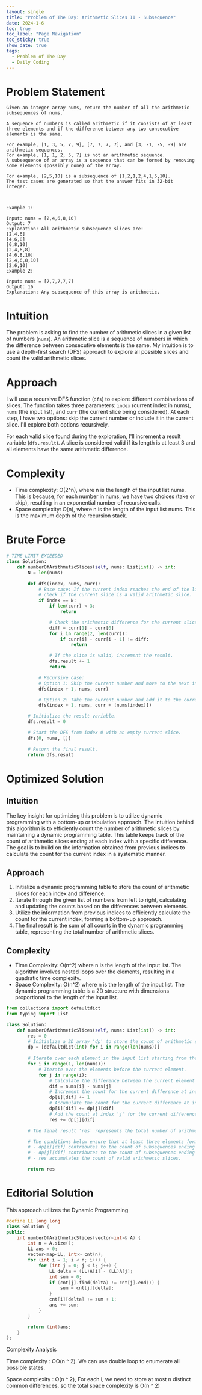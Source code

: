 ```yaml
---
layout: single
title: "Problem of The Day: Arithmetic Slices II - Subsequence"
date: 2024-1-6
toc: true
toc_label: "Page Navigation"
toc_sticky: true
show_date: true
tags:
  - Problem of The Day
  - Daily Coding
---
```

# Problem Statement
```
Given an integer array nums, return the number of all the arithmetic subsequences of nums.

A sequence of numbers is called arithmetic if it consists of at least three elements and if the difference between any two consecutive elements is the same.

For example, [1, 3, 5, 7, 9], [7, 7, 7, 7], and [3, -1, -5, -9] are arithmetic sequences.
For example, [1, 1, 2, 5, 7] is not an arithmetic sequence.
A subsequence of an array is a sequence that can be formed by removing some elements (possibly none) of the array.

For example, [2,5,10] is a subsequence of [1,2,1,2,4,1,5,10].
The test cases are generated so that the answer fits in 32-bit integer.

 

Example 1:

Input: nums = [2,4,6,8,10]
Output: 7
Explanation: All arithmetic subsequence slices are:
[2,4,6]
[4,6,8]
[6,8,10]
[2,4,6,8]
[4,6,8,10]
[2,4,6,8,10]
[2,6,10]
Example 2:

Input: nums = [7,7,7,7,7]
Output: 16
Explanation: Any subsequence of this array is arithmetic.
```

# Intuition
The problem is asking to find the number of arithmetic slices in a given list of numbers (`nums`). An arithmetic slice is a sequence of numbers in which the difference between consecutive elements is the same. My intuition is to use a depth-first search (DFS) approach to explore all possible slices and count the valid arithmetic slices.

# Approach
I will use a recursive DFS function (`dfs`) to explore different combinations of slices. The function takes three parameters: `index` (current index in nums), `nums` (the input list), and `curr` (the current slice being considered). At each step, I have two options: skip the current number or include it in the current slice. I'll explore both options recursively.

For each valid slice found during the exploration, I'll increment a result variable (`dfs.result`). A slice is considered valid if its length is at least 3 and all elements have the same arithmetic difference.

# Complexity
- Time complexity: O(2^n), where n is the length of the input list nums. This is because, for each number in nums, we have two choices (take or skip), resulting in an exponential number of recursive calls.
- Space complexity: O(n), where n is the length of the input list nums. This is the maximum depth of the recursion stack.

# Brute Force
```python
# TIME LIMIT EXCEEDED
class Solution:
    def numberOfArithmeticSlices(self, nums: List[int]) -> int:
        N = len(nums)

        def dfs(index, nums, curr):
            # Base case: If the current index reaches the end of the list,
            # check if the current slice is a valid arithmetic slice.
            if index == N:
                if len(curr) < 3:
                    return

                # Check the arithmetic difference for the current slice.
                diff = curr[1] - curr[0]
                for i in range(2, len(curr)):
                    if curr[i] - curr[i - 1] != diff:
                        return

                # If the slice is valid, increment the result.
                dfs.result += 1
                return

            # Recursive case:
            # Option 1: Skip the current number and move to the next index.
            dfs(index + 1, nums, curr)

            # Option 2: Take the current number and add it to the current slice.
            dfs(index + 1, nums, curr + [nums[index]])

        # Initialize the result variable.
        dfs.result = 0

        # Start the DFS from index 0 with an empty current slice.
        dfs(0, nums, [])

        # Return the final result.
        return dfs.result
```

# Optimized Solution
## Intuition
The key insight for optimizing this problem is to utilize dynamic programming with a bottom-up or tabulation approach. The intuition behind this algorithm is to efficiently count the number of arithmetic slices by maintaining a dynamic programming table. This table keeps track of the count of arithmetic slices ending at each index with a specific difference. The goal is to build on the information obtained from previous indices to calculate the count for the current index in a systematic manner.

## Approach
1. Initialize a dynamic programming table to store the count of arithmetic slices for each index and difference.
2. Iterate through the given list of numbers from left to right, calculating and updating the counts based on the differences between elements.
3. Utilize the information from previous indices to efficiently calculate the count for the current index, forming a bottom-up approach.
4. The final result is the sum of all counts in the dynamic programming table, representing the total number of arithmetic slices.

## Complexity
- Time Complexity: O(n^2) where n is the length of the input list. The algorithm involves nested loops over the elements, resulting in a quadratic time complexity.
- Space Complexity: O(n^2) where n is the length of the input list. The dynamic programming table is a 2D structure with dimensions proportional to the length of the input list.

```python
from collections import defaultdict
from typing import List

class Solution:
    def numberOfArithmeticSlices(self, nums: List[int]) -> int:
        res = 0
        # Initialize a 2D array 'dp' to store the count of arithmetic slices with different differences.
        dp = [defaultdict(int) for i in range(len(nums))]
		
        # Iterate over each element in the input list starting from the second element.
        for i in range(1, len(nums)):
            # Iterate over the elements before the current element.
            for j in range(i):
                # Calculate the difference between the current element and the previous element.
                dif = nums[i] - nums[j]
                # Increment the count for the current difference at index 'i'.
                dp[i][dif] += 1
                # Accumulate the count for the current difference at index 'i' with the count at index 'j'.
                dp[i][dif] += dp[j][dif]
                # Add the count at index 'j' for the current difference to the final result.
                res += dp[j][dif]

        # The final result 'res' represents the total number of arithmetic slices.

        # The conditions below ensure that at least three elements form a valid arithmetic slice:
        # - dp[i][dif] contributes to the count of subsequences ending at index 'i' with the common difference 'dif'.
        # - dp[j][dif] contributes to the count of subsequences ending at index 'j' with the common difference 'dif'.
        # - res accumulates the count of valid arithmetic slices.

        return res

```

# Editorial Solution
This approach utilizes the Dynamic Programming

```cpp
#define LL long long
class Solution {
public:
    int numberOfArithmeticSlices(vector<int>& A) {
        int n = A.size();
        LL ans = 0;
        vector<map<LL, int>> cnt(n);
        for (int i = 1; i < n; i++) {
            for (int j = 0; j < i; j++) {
                LL delta = (LL)A[i] - (LL)A[j];
                int sum = 0;
                if (cnt[j].find(delta) != cnt[j].end()) {
                    sum = cnt[j][delta];
                }
                cnt[i][delta] += sum + 1;
                ans += sum;
            }
        }

        return (int)ans;
    }
};
```
Complexity Analysis

Time complexity : OO(n ^ 2). We can use double loop to enumerate all possible states.

Space complexity : O(n ^ 2), For each i, we need to store at most n distinct common differences, so the total space complexity is O(n ^ 2)